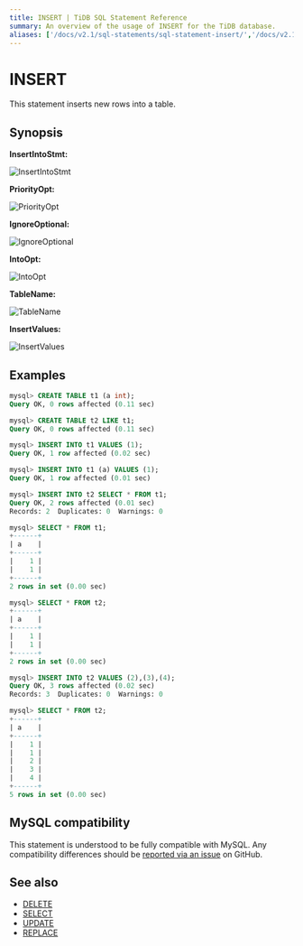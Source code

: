 ```yaml
---
title: INSERT | TiDB SQL Statement Reference
summary: An overview of the usage of INSERT for the TiDB database.
aliases: ['/docs/v2.1/sql-statements/sql-statement-insert/','/docs/v2.1/reference/sql/statements/insert/']
---
```


# INSERT

This statement inserts new rows into a table.

## Synopsis

**InsertIntoStmt:**

![InsertIntoStmt](https://docs-download.pingcap.com/media/images/docs/sqlgram/InsertIntoStmt.png)

**PriorityOpt:**

![PriorityOpt](https://docs-download.pingcap.com/media/images/docs/sqlgram/PriorityOpt.png)

**IgnoreOptional:**

![IgnoreOptional](https://docs-download.pingcap.com/media/images/docs/sqlgram/IgnoreOptional.png)

**IntoOpt:**

![IntoOpt](https://docs-download.pingcap.com/media/images/docs/sqlgram/IntoOpt.png)

**TableName:**

![TableName](https://docs-download.pingcap.com/media/images/docs/sqlgram/TableName.png)

**InsertValues:**

![InsertValues](https://docs-download.pingcap.com/media/images/docs/sqlgram/InsertValues.png)

## Examples

```sql
mysql> CREATE TABLE t1 (a int);
Query OK, 0 rows affected (0.11 sec)

mysql> CREATE TABLE t2 LIKE t1;
Query OK, 0 rows affected (0.11 sec)

mysql> INSERT INTO t1 VALUES (1);
Query OK, 1 row affected (0.02 sec)

mysql> INSERT INTO t1 (a) VALUES (1);
Query OK, 1 row affected (0.01 sec)

mysql> INSERT INTO t2 SELECT * FROM t1;
Query OK, 2 rows affected (0.01 sec)
Records: 2  Duplicates: 0  Warnings: 0

mysql> SELECT * FROM t1;
+------+
| a    |
+------+
|    1 |
|    1 |
+------+
2 rows in set (0.00 sec)

mysql> SELECT * FROM t2;
+------+
| a    |
+------+
|    1 |
|    1 |
+------+
2 rows in set (0.00 sec)

mysql> INSERT INTO t2 VALUES (2),(3),(4);
Query OK, 3 rows affected (0.02 sec)
Records: 3  Duplicates: 0  Warnings: 0

mysql> SELECT * FROM t2;
+------+
| a    |
+------+
|    1 |
|    1 |
|    2 |
|    3 |
|    4 |
+------+
5 rows in set (0.00 sec)
```

## MySQL compatibility

This statement is understood to be fully compatible with MySQL. Any compatibility differences should be [reported via an issue](https://github.com/pingcap/tidb/issues/new/choose) on GitHub.

## See also

* [DELETE](/sql-statements/sql-statement-delete.md)
* [SELECT](/sql-statements/sql-statement-select.md)
* [UPDATE](/sql-statements/sql-statement-update.md)
* [REPLACE](/sql-statements/sql-statement-replace.md)
